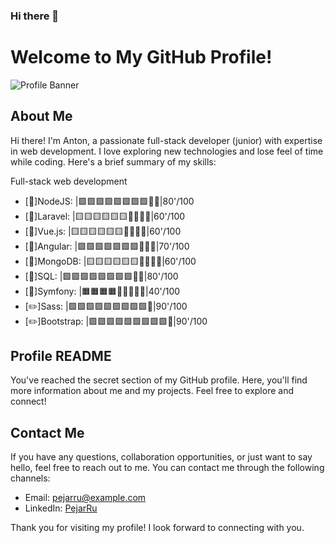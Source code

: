 
### Hi there 👋

<!--
**PejarRu/PejarRu** is a ✨ _special_ ✨ repository because its `README.md` (this file) appears on your GitHub profile.

Here are some ideas to get you started:

- 🔭 I’m currently working on ...
- 🌱 I’m currently learning ...
- 👯 I’m looking to collaborate on ...
- 🤔 I’m looking for help with ...
- 💬 Ask me about ...
- 📫 How to reach me: ...
- 😄 Pronouns: ...
- ⚡ Fun fact: ...
-->
# Welcome to My GitHub Profile!

![Profile Banner](https://example.com/banner-image.png)

## About Me

Hi there! I'm Anton, a passionate full-stack developer (junior) with expertise in web development. I love exploring new technologies and lose feel of time while coding. Here's a brief summary of my skills:

Full-stack web development
 - [📡]NodeJS: |🟩🟩🟩🟩🟩🟩🟩🟩🔳🔳|80'/100
- [📡]Laravel: |🟨🟨🟨🟨🟨🟨🔳🔳🔳🔳|60'/100
- [📏]Vue.js: |🟨🟨🟨🟨🟨🟨🔳🔳🔳🔳|60'/100
- [📏]Angular: |🟩🟩🟩🟩🟩🟩🟩🔳🔳🔳|70'/100
- [🧱]MongoDB: |🟨🟨🟨🟨🟨🟨🔳🔳🔳🔳|60'/100
- [🧱]SQL: |🟩🟩🟩🟩🟩🟩🟩🟩🔳🔳|80'/100
- [📡]Symfony: |🟧🟧🟧🟧🔳🔳🔳🔳🔳|40'/100
- [✏️]Sass: |🟩🟩🟩🟩🟩🟩🟩🟩🟩🔳|90'/100
- [✏️]Bootstrap: |🟩🟩🟩🟩🟩🟩🟩🟩🟩🔳|90'/100

## Profile README

You've reached the secret section of my GitHub profile. Here, you'll find more information about me and my projects. Feel free to explore and connect!
<!--
Check out my [portfolio website](https://example.com) to see my latest projects and learn more about my work.

## Pinned Projects

Take a look at some of my top projects that showcase my skills and experience. Click on the links below to explore them:

- [real-habitat](https://github.com/PejarRu/real-habitat)
- [angular-foodscore](https://github.com/PejarRu/angular-foodscore)

## Project READMEs

I try to of accompany my projects by a detailed README.md file. I believe in providing clear and concise documentation, so you'll find GIFs and images to demonstrate the functionality and features of my projects. Check out the following examples:

- [Project 1](https://github.com/PejarRu/project1): A fully functional web application with user authentication and product checkout.
- [Project 2](https://github.com/PejarRu/project2): An interactive dashboard showcasing real-time data visualizations.

Feel free to explore the repositories and discover more about the projects.
-->
## Contact Me

If you have any questions, collaboration opportunities, or just want to say hello, feel free to reach out to me. You can contact me through the following channels:

- Email: [pejarru@example.com](mailto:pejarru@example.com)
- LinkedIn: [PejarRu](https://www.linkedin.com/in/pejarru)

Thank you for visiting my profile! I look forward to connecting with you.

